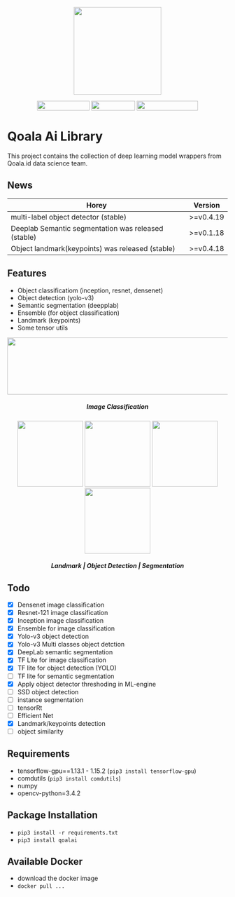 <p align="center">
  <img width="200" height="200" src="assets/logo.png">
</p>



<p align="center">
  <img width="120" height="22" src="https://img.shields.io/badge/platform-linux--64-brightgreen">
  <img width="100" height="22" src="https://img.shields.io/badge/python-%3E%3D3.5-brightgreen">
  <img width="140" height="22" src="https://img.shields.io/badge/tensorflow-1.12.x%20--%201.15.0-brightgreen">
</p>


# Qoala Ai Library
This project contains the collection of deep learning model wrappers from Qoala.id data science team.

## News
| Horey                                                       |        Version     |   
| ----------------------------------------------------------- | ------------------ | 
| multi-label object detector (stable)                        |      >=v0.4.19     |
| Deeplab Semantic segmentation was released (stable)         |      >=v0.1.18     |
| Object landmark(keypoints) was released (stable)            |      >=v0.4.18     |

## Features
- Object classificatiom (inception, resnet, densenet)
- Object detection (yolo-v3)
- Semantic segmentation (deepplab)
- Ensemble (for object classification)
- Landmark (keypoints)
- Some tensor utils


<p align="center">
  <img width="600" height="130" src="assets/classification.png">
  <h5 align="center"> Image Classification </h5>
</p>
<p align="center">
  <img width="150" height="150" src="assets/landmark.png">
  <img width="150" height="150" src="assets/detection.jpg">
  <img width="150" height="150" src="assets/segmentation1.jpg">
  <img width="150" height="150" src="assets/segmentation2.jpg">
  <h5 align="center"> Landmark | Object Detection | Segmentation </h5>
</p>


## Todo
- [x] Densenet image classification
- [x] Resnet-121 image classification
- [x] Inception image classification
- [x] Ensemble for image classification
- [x] Yolo-v3 object detection
- [x] Yolo-v3 Multi classes object detction
- [x] DeepLab semantic segmentation
- [x] TF Lite for image classification
- [x] TF lite for object detection (YOLO)
- [ ] TF lite for semantic segmentation
- [x] Apply object detector threshoding in ML-engine
- [ ] SSD object detection
- [ ] instance segmentation
- [ ] tensorRt
- [ ] Efficient Net
- [x] Landmark/keypoints detection
- [ ] object similarity

## Requirements
- tensorflow-gpu==1.13.1 - 1.15.2 (`pip3 install tensorflow-gpu`)
- comdutils (`pip3 install comdutils`)
- numpy
- opencv-python=3.4.2

## Package Installation
- `pip3 install -r requirements.txt`
- `pip3 install qoalai`

## Available Docker
- download the docker image
- `docker pull ...`






